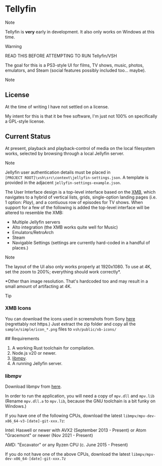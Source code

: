 # Tellyfin

> [!NOTE]
> Tellyfin is **very** early in development. It also only works on Windows at this time.

> [!WARNING]
> READ THIS BEFORE ATTEMPTING TO RUN Tellyfin/VSH

The goal for this is a PS3-style UI for films, TV shows, music, photos, emulators, and Steam (social features possibly included too... maybe).

> [!NOTE]
> ## License
>
> At the time of writing I have not settled on a license.
>
> My intent for this is that it be free software, I'm just not 100% on specifically a GPL-style license.

## Current Status

At present, playback and playback-control of media on the local filesystem works, selected by browsing through a local Jellyfin server.

> [!NOTE]
> Jellyfin user authentication details must be placed in `[PROJECT ROOT]\vsh\src\context\jellyfin-settings.json`. A template is provided in the adjacent `jellyfin-settings-example.json`.

The User Interface design is a top-level interface based on the [XMB](https://en.wikipedia.org/wiki/XrossMediaBar), which navigates to a hybrid of vertical lists, grids, single-option landing pages (i.e. 1 option: *Play*), and a contiuous row of episodes for TV shows. When support for a few of the following is added the top-level interface will be altered to resemble the XMB:

 - Multiple Jellyfin servers
 - Alto integration (the XMB works quite well for Music)
 - Emulators/RetroArch
 - Steam
 - Navigable Settings (settings are currently hard-coded in a handful of places.)

> [!NOTE]
> The layout of the UI also only works properly at 1920x1080. To use at 4K, set the zoom to 200%; everything should work correctly\*.
>
> \*Other than image resolution. That's hardcoded too and may result in a small amount of artifacting at 4K.

> [!TIP]
> ### XMB Icons
>
> You can download the icons used in screenshots from Sony [here](http://e1.dl.playstation.net/e1/downloads/ps3/themes/370/PS3_Custom_Theme_v200.zip) (regrettably not https.) Just extract the zip folder and copy all the `sample/simple/icon_*.png` files to `vsh/public/xb-icons/`

## Requirements

1. A working Rust toolchain for compilation.
2. Node.js v20 or newer.
3. [libmpv](#libmpv).
4. A running Jellyfin server.

### libmpv

Download libmpv from [here](https://sourceforge.net/projects/mpv-player-windows/files/).

In order to run the application, you will need a copy of `mpv.dll` and `mpv.lib` (Rename `mpv.dll.a` to `mpv.lib`, because the GNU toolchain is a bit funky on Windows.)

If you have one of the following CPUs, download the latest `libmpv/mpv-dev-x86_64-v3-[date]-git-xxx.7z`:

Intel: Haswell or newer with AVX2 (September 2013 - Present)
or Atom "Gracemont" or newer (Nov 2021 - Present)

AMD: "Excavator" or any Ryzen CPU (c. June 2015 - Present)

If you do not have one of the above CPUs, download the latest `libmpv/mpv-dev-x86_64-[date]-git-xxx.7z`